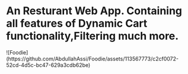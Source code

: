 <h1>An Resturant Web App. Containing all features of Dynamic Cart functionality,Filtering much more.</h1>![Foodie](https://github.com/AbdullahAssi/Foodie/assets/113567773/c2cf0072-52cd-4d5c-bc47-629a3cdb62be)
